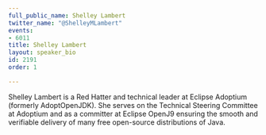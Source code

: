 ```yaml
---
full_public_name: Shelley Lambert
twitter_name: "@ShelleyMLambert"
events:
- 6011
title: Shelley Lambert
layout: speaker_bio
id: 2191
order: 1

---
```

Shelley Lambert is a Red Hatter and technical leader at Eclipse Adoptium (formerly AdoptOpenJDK).  She serves on the Technical Steering Committee at Adoptium and as a committer at Eclipse OpenJ9 ensuring the smooth and verifiable delivery of many free open-source distributions of Java.